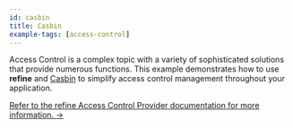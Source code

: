 ```yaml
---
id: casbin
title: Casbin
example-tags: [access-control]
---
```


Access Control is a complex topic with a variety of sophisticated solutions that provide numerous functions. This example demonstrates how to use **refine** and [Casbin](https://casbin.org/) to simplify access control management throughout your application.

[Refer to the refine Access Control Provider documentation for more information. →](/docs/core/providers/access-control-provider)

<CodeSandboxExample path="access-control-casbin" />
